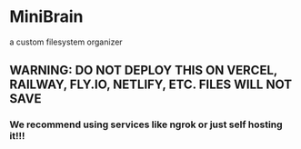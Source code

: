 # MiniBrain
a custom filesystem organizer

## WARNING: DO NOT DEPLOY THIS ON VERCEL, RAILWAY, FLY.IO, NETLIFY, ETC. FILES WILL NOT SAVE
### We recommend using services like ngrok or just self hosting it!!!